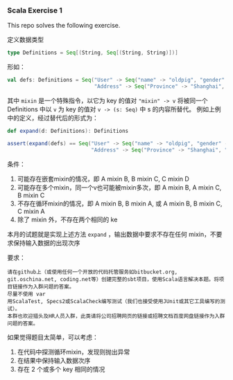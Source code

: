 ### Scala Exercise 1

This repo solves the following exercise.

定义数据类型

```scala
type Definitions = Seq[(String, Seq[(String, String)])]
```

形如：
```scala
val defs: Definitions = Seq("User" -> Seq("name" -> "oldpig", "gender" -> "male", "mixin" -> "Address",
                            "Address" -> Seq("Province" -> "Shanghai", "District" -> "Minhang"))
```

其中 `mixin` 是一个特殊指令，以它为 key 的值对 `"mixin" -> v` 将被同一个 Definitions 中以 `v` 为 key 的值对 `v -> (s: Seq)` 中 s 的内容所替代。 例如上例中的定义，经过替代后的形式为：

```scala
def expand(d: Definitions): Definitions

assert(expand(defs) == Seq("User" -> Seq("name" -> "oldpig", "gender" -> "male", "Province" -> "Shanghai", "District" -> "Minhang"), 
                           "Address" -> Seq("Province" -> "Shanghai", "District" -> "Minhang"))
```

条件：

1. 可能存在嵌套mixin的情况，即 A mixin B, B mixin C, C mixin D
2. 可能存在多个mixin，同一个v也可能被mixin多次，即 A mixin B, A mixin C, B mixin C
3. 不存在循环mixin的情况，即 A mixin B, B mixin A, 或 A mixin B, B mixin C, C mixin A
4. 除了 mixin 外，不存在两个相同的 ke

本月的试题就是实现上述方法 `expand` ，输出数据中要求不存在任何 mixin，不要求保持输入数据的出现次序

要求：
```
请在github上（或使用任何一个开放的代码托管服务如bitbucket.org, git.oschina.net, coding.net等）创建完整的sbt项目，使用Scala语言解决本题。将项目链接作为入群问题的答案。
尽量不使用 var
用ScalaTest, Specs2或ScalaCheck编写测试（我们也接受使用JUnit或其它工具编写的测试）。
本群也欢迎猎头及HR人员入群，此类请将公司招聘网页的链接或招聘文档百度网盘链接作为入群问题的答案。
```

如果觉得题目太简单，可以考虑：

1. 在代码中探测循环mixin，发现则抛出异常
2. 在结果中保持输入数据次序
3. 存在 2 个或多个 key 相同的情况
